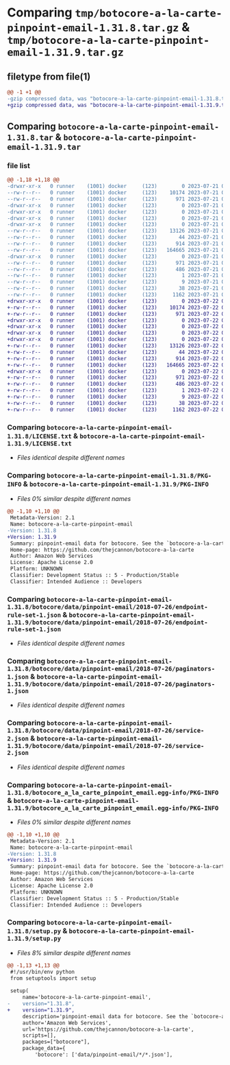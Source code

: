 # Comparing `tmp/botocore-a-la-carte-pinpoint-email-1.31.8.tar.gz` & `tmp/botocore-a-la-carte-pinpoint-email-1.31.9.tar.gz`

## filetype from file(1)

```diff
@@ -1 +1 @@
-gzip compressed data, was "botocore-a-la-carte-pinpoint-email-1.31.8.tar", last modified: Fri Jul 21 01:21:44 2023, max compression
+gzip compressed data, was "botocore-a-la-carte-pinpoint-email-1.31.9.tar", last modified: Sat Jul 22 01:20:45 2023, max compression
```

## Comparing `botocore-a-la-carte-pinpoint-email-1.31.8.tar` & `botocore-a-la-carte-pinpoint-email-1.31.9.tar`

### file list

```diff
@@ -1,18 +1,18 @@
-drwxr-xr-x   0 runner    (1001) docker     (123)        0 2023-07-21 01:21:44.491356 botocore-a-la-carte-pinpoint-email-1.31.8/
--rw-r--r--   0 runner    (1001) docker     (123)    10174 2023-07-21 01:21:44.000000 botocore-a-la-carte-pinpoint-email-1.31.8/LICENSE.txt
--rw-r--r--   0 runner    (1001) docker     (123)      971 2023-07-21 01:21:44.491356 botocore-a-la-carte-pinpoint-email-1.31.8/PKG-INFO
-drwxr-xr-x   0 runner    (1001) docker     (123)        0 2023-07-21 01:21:44.491356 botocore-a-la-carte-pinpoint-email-1.31.8/botocore/
-drwxr-xr-x   0 runner    (1001) docker     (123)        0 2023-07-21 01:21:44.491356 botocore-a-la-carte-pinpoint-email-1.31.8/botocore/data/
-drwxr-xr-x   0 runner    (1001) docker     (123)        0 2023-07-21 01:21:44.491356 botocore-a-la-carte-pinpoint-email-1.31.8/botocore/data/pinpoint-email/
-drwxr-xr-x   0 runner    (1001) docker     (123)        0 2023-07-21 01:21:44.491356 botocore-a-la-carte-pinpoint-email-1.31.8/botocore/data/pinpoint-email/2018-07-26/
--rw-r--r--   0 runner    (1001) docker     (123)    13126 2023-07-21 01:21:06.000000 botocore-a-la-carte-pinpoint-email-1.31.8/botocore/data/pinpoint-email/2018-07-26/endpoint-rule-set-1.json
--rw-r--r--   0 runner    (1001) docker     (123)       44 2023-07-21 01:21:06.000000 botocore-a-la-carte-pinpoint-email-1.31.8/botocore/data/pinpoint-email/2018-07-26/examples-1.json
--rw-r--r--   0 runner    (1001) docker     (123)      914 2023-07-21 01:21:06.000000 botocore-a-la-carte-pinpoint-email-1.31.8/botocore/data/pinpoint-email/2018-07-26/paginators-1.json
--rw-r--r--   0 runner    (1001) docker     (123)   164665 2023-07-21 01:21:06.000000 botocore-a-la-carte-pinpoint-email-1.31.8/botocore/data/pinpoint-email/2018-07-26/service-2.json
-drwxr-xr-x   0 runner    (1001) docker     (123)        0 2023-07-21 01:21:44.491356 botocore-a-la-carte-pinpoint-email-1.31.8/botocore_a_la_carte_pinpoint_email.egg-info/
--rw-r--r--   0 runner    (1001) docker     (123)      971 2023-07-21 01:21:44.000000 botocore-a-la-carte-pinpoint-email-1.31.8/botocore_a_la_carte_pinpoint_email.egg-info/PKG-INFO
--rw-r--r--   0 runner    (1001) docker     (123)      486 2023-07-21 01:21:44.000000 botocore-a-la-carte-pinpoint-email-1.31.8/botocore_a_la_carte_pinpoint_email.egg-info/SOURCES.txt
--rw-r--r--   0 runner    (1001) docker     (123)        1 2023-07-21 01:21:44.000000 botocore-a-la-carte-pinpoint-email-1.31.8/botocore_a_la_carte_pinpoint_email.egg-info/dependency_links.txt
--rw-r--r--   0 runner    (1001) docker     (123)        9 2023-07-21 01:21:44.000000 botocore-a-la-carte-pinpoint-email-1.31.8/botocore_a_la_carte_pinpoint_email.egg-info/top_level.txt
--rw-r--r--   0 runner    (1001) docker     (123)       38 2023-07-21 01:21:44.491356 botocore-a-la-carte-pinpoint-email-1.31.8/setup.cfg
--rw-r--r--   0 runner    (1001) docker     (123)     1162 2023-07-21 01:21:44.000000 botocore-a-la-carte-pinpoint-email-1.31.8/setup.py
+drwxr-xr-x   0 runner    (1001) docker     (123)        0 2023-07-22 01:20:45.977242 botocore-a-la-carte-pinpoint-email-1.31.9/
+-rw-r--r--   0 runner    (1001) docker     (123)    10174 2023-07-22 01:20:45.000000 botocore-a-la-carte-pinpoint-email-1.31.9/LICENSE.txt
+-rw-r--r--   0 runner    (1001) docker     (123)      971 2023-07-22 01:20:45.977242 botocore-a-la-carte-pinpoint-email-1.31.9/PKG-INFO
+drwxr-xr-x   0 runner    (1001) docker     (123)        0 2023-07-22 01:20:45.977242 botocore-a-la-carte-pinpoint-email-1.31.9/botocore/
+drwxr-xr-x   0 runner    (1001) docker     (123)        0 2023-07-22 01:20:45.977242 botocore-a-la-carte-pinpoint-email-1.31.9/botocore/data/
+drwxr-xr-x   0 runner    (1001) docker     (123)        0 2023-07-22 01:20:45.977242 botocore-a-la-carte-pinpoint-email-1.31.9/botocore/data/pinpoint-email/
+drwxr-xr-x   0 runner    (1001) docker     (123)        0 2023-07-22 01:20:45.977242 botocore-a-la-carte-pinpoint-email-1.31.9/botocore/data/pinpoint-email/2018-07-26/
+-rw-r--r--   0 runner    (1001) docker     (123)    13126 2023-07-22 01:20:09.000000 botocore-a-la-carte-pinpoint-email-1.31.9/botocore/data/pinpoint-email/2018-07-26/endpoint-rule-set-1.json
+-rw-r--r--   0 runner    (1001) docker     (123)       44 2023-07-22 01:20:09.000000 botocore-a-la-carte-pinpoint-email-1.31.9/botocore/data/pinpoint-email/2018-07-26/examples-1.json
+-rw-r--r--   0 runner    (1001) docker     (123)      914 2023-07-22 01:20:09.000000 botocore-a-la-carte-pinpoint-email-1.31.9/botocore/data/pinpoint-email/2018-07-26/paginators-1.json
+-rw-r--r--   0 runner    (1001) docker     (123)   164665 2023-07-22 01:20:09.000000 botocore-a-la-carte-pinpoint-email-1.31.9/botocore/data/pinpoint-email/2018-07-26/service-2.json
+drwxr-xr-x   0 runner    (1001) docker     (123)        0 2023-07-22 01:20:45.977242 botocore-a-la-carte-pinpoint-email-1.31.9/botocore_a_la_carte_pinpoint_email.egg-info/
+-rw-r--r--   0 runner    (1001) docker     (123)      971 2023-07-22 01:20:45.000000 botocore-a-la-carte-pinpoint-email-1.31.9/botocore_a_la_carte_pinpoint_email.egg-info/PKG-INFO
+-rw-r--r--   0 runner    (1001) docker     (123)      486 2023-07-22 01:20:45.000000 botocore-a-la-carte-pinpoint-email-1.31.9/botocore_a_la_carte_pinpoint_email.egg-info/SOURCES.txt
+-rw-r--r--   0 runner    (1001) docker     (123)        1 2023-07-22 01:20:45.000000 botocore-a-la-carte-pinpoint-email-1.31.9/botocore_a_la_carte_pinpoint_email.egg-info/dependency_links.txt
+-rw-r--r--   0 runner    (1001) docker     (123)        9 2023-07-22 01:20:45.000000 botocore-a-la-carte-pinpoint-email-1.31.9/botocore_a_la_carte_pinpoint_email.egg-info/top_level.txt
+-rw-r--r--   0 runner    (1001) docker     (123)       38 2023-07-22 01:20:45.977242 botocore-a-la-carte-pinpoint-email-1.31.9/setup.cfg
+-rw-r--r--   0 runner    (1001) docker     (123)     1162 2023-07-22 01:20:45.000000 botocore-a-la-carte-pinpoint-email-1.31.9/setup.py
```

### Comparing `botocore-a-la-carte-pinpoint-email-1.31.8/LICENSE.txt` & `botocore-a-la-carte-pinpoint-email-1.31.9/LICENSE.txt`

 * *Files identical despite different names*

### Comparing `botocore-a-la-carte-pinpoint-email-1.31.8/PKG-INFO` & `botocore-a-la-carte-pinpoint-email-1.31.9/PKG-INFO`

 * *Files 0% similar despite different names*

```diff
@@ -1,10 +1,10 @@
 Metadata-Version: 2.1
 Name: botocore-a-la-carte-pinpoint-email
-Version: 1.31.8
+Version: 1.31.9
 Summary: pinpoint-email data for botocore. See the `botocore-a-la-carte` package for more info.
 Home-page: https://github.com/thejcannon/botocore-a-la-carte
 Author: Amazon Web Services
 License: Apache License 2.0
 Platform: UNKNOWN
 Classifier: Development Status :: 5 - Production/Stable
 Classifier: Intended Audience :: Developers
```

### Comparing `botocore-a-la-carte-pinpoint-email-1.31.8/botocore/data/pinpoint-email/2018-07-26/endpoint-rule-set-1.json` & `botocore-a-la-carte-pinpoint-email-1.31.9/botocore/data/pinpoint-email/2018-07-26/endpoint-rule-set-1.json`

 * *Files identical despite different names*

### Comparing `botocore-a-la-carte-pinpoint-email-1.31.8/botocore/data/pinpoint-email/2018-07-26/paginators-1.json` & `botocore-a-la-carte-pinpoint-email-1.31.9/botocore/data/pinpoint-email/2018-07-26/paginators-1.json`

 * *Files identical despite different names*

### Comparing `botocore-a-la-carte-pinpoint-email-1.31.8/botocore/data/pinpoint-email/2018-07-26/service-2.json` & `botocore-a-la-carte-pinpoint-email-1.31.9/botocore/data/pinpoint-email/2018-07-26/service-2.json`

 * *Files identical despite different names*

### Comparing `botocore-a-la-carte-pinpoint-email-1.31.8/botocore_a_la_carte_pinpoint_email.egg-info/PKG-INFO` & `botocore-a-la-carte-pinpoint-email-1.31.9/botocore_a_la_carte_pinpoint_email.egg-info/PKG-INFO`

 * *Files 0% similar despite different names*

```diff
@@ -1,10 +1,10 @@
 Metadata-Version: 2.1
 Name: botocore-a-la-carte-pinpoint-email
-Version: 1.31.8
+Version: 1.31.9
 Summary: pinpoint-email data for botocore. See the `botocore-a-la-carte` package for more info.
 Home-page: https://github.com/thejcannon/botocore-a-la-carte
 Author: Amazon Web Services
 License: Apache License 2.0
 Platform: UNKNOWN
 Classifier: Development Status :: 5 - Production/Stable
 Classifier: Intended Audience :: Developers
```

### Comparing `botocore-a-la-carte-pinpoint-email-1.31.8/setup.py` & `botocore-a-la-carte-pinpoint-email-1.31.9/setup.py`

 * *Files 8% similar despite different names*

```diff
@@ -1,13 +1,13 @@
 #!/usr/bin/env python
 from setuptools import setup
 
 setup(
     name='botocore-a-la-carte-pinpoint-email',
-    version="1.31.8",
+    version="1.31.9",
     description='pinpoint-email data for botocore. See the `botocore-a-la-carte` package for more info.',
     author='Amazon Web Services',
     url='https://github.com/thejcannon/botocore-a-la-carte',
     scripts=[],
     packages=["botocore"],
     package_data={
         'botocore': ['data/pinpoint-email/*/*.json'],
```

